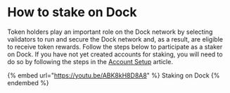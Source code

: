 # How to stake on Dock

Token holders play an important role on the Dock network by selecting validators to run and secure the Dock network and, as a result, are eligible to receive token rewards. Follow the steps below to participate as a staker on Dock. If you have not yet created accounts for staking, you will need to do so by following the steps in the [Account Setup](https://docs.dock.io/help-center/staking/staking-account-setup) article.

{% embed url="https://youtu.be/ABK8kH8D8A8" %}
Staking on Dock
{% endembed %}

